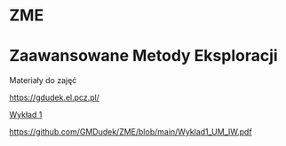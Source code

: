 # ZME
# Zaawansowane Metody Eksploracji
Materiały do zajęć

https://gdudek.el.pcz.pl/


<a href="https://github.com/GMDudek/ZME/blob/main/Wyklad1_UM_IW.pdf">Wykład 1</a>

https://github.com/GMDudek/ZME/blob/main/Wyklad1_UM_IW.pdf
